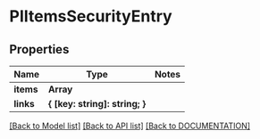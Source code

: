 # PIItemsSecurityEntry

## Properties
Name | Type | Notes
------------ | ------------- | -------------
**items** | **Array<PISecurityEntry>**
**links** | **{ [key: string]: string; }**

[[Back to Model list]](../../DOCUMENTATION.md#documentation-for-models) [[Back to API list]](../../DOCUMENTATION.md#documentation-for-api-endpoints) [[Back to DOCUMENTATION]](../../DOCUMENTATION.md)
